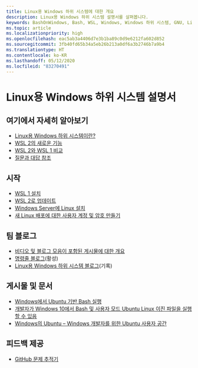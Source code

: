 ```yaml
---
title: Linux용 Windows 하위 시스템에 대한 개요
description: Linux용 Windows 하위 시스템 설명서를 살펴봅니다.
keywords: BashOnWindows, Bash, WSL, Windows, Windows 하위 시스템, GNU, Linux
ms.topic: article
ms.localizationpriority: high
ms.openlocfilehash: eac5ab3a4406d7e3b1ba89c0d9e6212fa602d852
ms.sourcegitcommit: 3fb40fd65b34a5eb26b213a0df6a3b2746b7a9b4
ms.translationtype: HT
ms.contentlocale: ko-KR
ms.lasthandoff: 05/12/2020
ms.locfileid: "83270491"
---
```

# <a name="windows-subsystem-for-linux-documentation"></a>Linux용 Windows 하위 시스템 설명서

## <a name="learn-more-here"></a>여기에서 자세히 알아보기

* [Linux용 Windows 하위 시스템이란?](about.md)
* [WSL 2의 새로운 기능](wsl2-index.md)
* [WSL 2와 WSL 1 비교](compare-versions.md)
* [질문과 대답 참조](faq.md)

## <a name="get-started"></a>시작

* [WSL 1 설치](install-win10.md)
* [WSL 2로 업데이트](install-win10.md#update-to-wsl-2)
* [Windows Server에 Linux 설치](install-on-server.md)
* [새 Linux 배포에 대한 사용자 계정 및 암호 만들기](user-support.md)

## <a name="team-blogs"></a>팀 블로그

* [비디오 및 블로그 모음이 포함된 게시물에 대한 개요](https://blogs.msdn.microsoft.com/commandline/learn-about-windows-console-and-windows-subsystem-for-linux-wsl/)
* [명령줄 블로그](https://blogs.msdn.microsoft.com/commandline/)(활성)
* [Linux용 Windows 하위 시스템 블로그](https://blogs.msdn.microsoft.com/wsl/)(기록)

## <a name="posts-and-articles"></a>게시물 및 문서

* [Windows에서 Ubuntu 기반 Bash 실행](https://blogs.windows.com/buildingapps/2016/03/30/run-bash-on-ubuntu-on-windows/)
* [개발자가 Windows 10에서 Bash 및 사용자 모드 Ubuntu Linux 이진 파일을 실행할 수 있음](https://www.hanselman.com/blog/DevelopersCanRunBashShellAndUsermodeUbuntuLinuxBinariesOnWindows10.aspx)
* [Windows의 Ubuntu – Windows 개발자를 위한 Ubuntu 사용자 공간](https://insights.ubuntu.com/2016/03/30/ubuntu-on-windows-the-ubuntu-userspace-for-windows-developers/)

## <a name="provide-feedback"></a>피드백 제공

* [GitHub 문제 추적기](https://github.com/Microsoft/BashOnWindows/issues)
